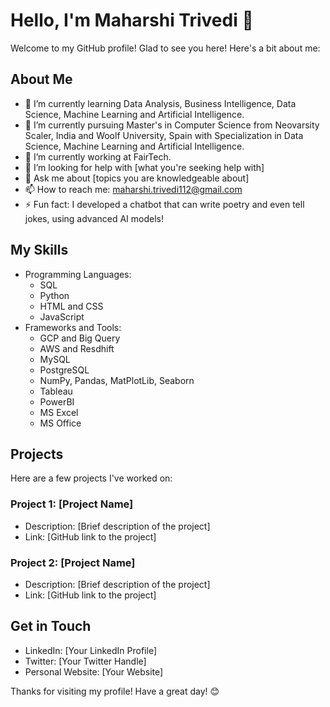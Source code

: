 <!--
**MaharshiDSML/MaharshiDSML** is a ✨ _special_ ✨ repository because its `README.md` (this file) appears on your GitHub profile.

Here are some ideas to get you started:

- 🔭 I’m currently working on ...
- 🌱 I’m currently learning ...
- 👯 I’m looking to collaborate on ...
- 🤔 I’m looking for help with ...
- 💬 Ask me about ...
- 📫 How to reach me: ...
- 😄 Pronouns: ...
- ⚡ Fun fact: ...
-->

# Hello, I'm Maharshi Trivedi 👋

Welcome to my GitHub profile! Glad to see you here!  Here's a bit about me:

## About Me
- 🌱 I’m currently learning Data Analysis, Business Intelligence, Data Science, Machine Learning and Artificial Intelligence.
- 🔭 I’m currently pursuing Master's in Computer Science from Neovarsity Scaler, India and Woolf University, Spain with Specialization in Data Science, Machine Learning and Artificial Intelligence.
- 💼 I’m currently working at FairTech.
- 🤔 I’m looking for help with [what you're seeking help with]
- 💬 Ask me about [topics you are knowledgeable about]
- 📫 How to reach me: maharshi.trivedi112@gmail.com
- ⚡ Fun fact: I developed a chatbot that can write poetry and even tell jokes, using advanced AI models!

## My Skills
- Programming Languages: 
  - SQL
  - Python
  - HTML and CSS
  - JavaScript
- Frameworks and Tools:
  - GCP and Big Query
  - AWS and Resdhift
  - MySQL
  - PostgreSQL
  - NumPy, Pandas, MatPlotLib, Seaborn
  - Tableau
  - PowerBI
  - MS Excel
  - MS Office

## Projects
Here are a few projects I've worked on:

### Project 1: [Project Name]
- Description: [Brief description of the project]
- Link: [GitHub link to the project]

### Project 2: [Project Name]
- Description: [Brief description of the project]
- Link: [GitHub link to the project]

## Get in Touch
- LinkedIn: [Your LinkedIn Profile]
- Twitter: [Your Twitter Handle]
- Personal Website: [Your Website]

Thanks for visiting my profile! Have a great day! 😊
